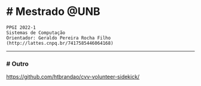 # # Mestrado @UNB

    PPGI 2022-1
    Sistemas de Computação
    Orientador: Geraldo Pereira Rocha Filho (http://lattes.cnpq.br/7417585446064168)


___

### # Outro

https://github.com/htbrandao/cvv-volunteer-sidekick/

